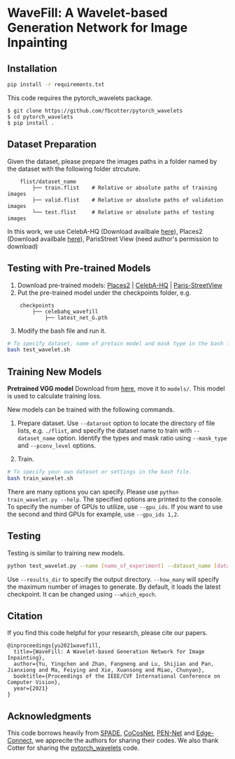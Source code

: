 # WaveFill: A Wavelet-based Generation Network for Image Inpainting

## Installation
```bash
pip install -r requirements.txt
```
This code requires the pytorch_wavelets package.
```
$ git clone https://github.com/fbcotter/pytorch_wavelets
$ cd pytorch_wavelets
$ pip install .
```
## Dataset Preparation
Given the dataset, please prepare the images paths in a folder named by the dataset with the following folder strcuture.
```
    flist/dataset_name
        ├── train.flist    # Relative or absolute paths of training images
        ├── valid.flist    # Relative or absolute paths of validation images
        └── test.flist     # Relative or absolute paths of testing images
```
In this work, we use CelebA-HQ (Download availbale [here](https://github.com/switchablenorms/CelebAMask-HQ)), Places2 (Download availbale [here](http://places2.csail.mit.edu/download.html)), ParisStreet View (need author's permission to download)
## Testing with Pre-trained Models

1. Download pre-trained models: [Places2](https://drive.google.com/file/d/1GbkmyswAU47E4bZ-7AkA_YLZ8GvgtINj/view?usp=sharing) | [CelebA-HQ](https://drive.google.com/file/d/12nbh2nGA0VdBeVHXJx9trcr2fAImzUug/view?usp=sharing) | [Paris-StreetView](https://drive.google.com/file/d/1yM6oQgIBibsomgiYCLHNAC1dLhSnGJxx/view?usp=sharing)
2. Put the pre-trained model under the checkpoints folder, e.g.
```
    checkpoints
        ├── celebahq_wavefill
            ├── latest_net_G.pth 
```
3. Modify the bash file and run it.
```bash
# To specify dataset, name of pretain model and mask type in the bash file.
bash test_wavelet.sh
```

## Training New Models
**Pretrained VGG model** Download from [here](https://drive.google.com/file/d/1fp7DAiXdf0Ay-jANb8f0RHYLTRyjNv4m/view?usp=sharing), move it to `models/`. This model is used to calculate training loss.

New models can be trained with the following commands.

1. Prepare dataset. Use `--dataroot` option to locate the directory of file lists, e.g. `./flist`, and specify the dataset name to train with `--dataset_name` option. Identify the types and mask ratio using `--mask_type` and `--pconv_level` options. 

2. Train.
```bash
# To specify your own dataset or settings in the bash file.
bash train_wavelet.sh
```

There are many options you can specify. Please use `python train_wavelet.py --help`. The specified options are printed to the console. To specify the number of GPUs to utilize, use `--gpu_ids`. If you want to use the second and third GPUs for example, use `--gpu_ids 1,2`.

## Testing

Testing is similar to training new models.

```bash
python test_wavelet.py --name [name_of_experiment] --dataset_name [dataset_name] --dataroot [path_to_flist]
```

Use `--results_dir` to specify the output directory. `--how_many` will specify the maximum number of images to generate. By default, it loads the latest checkpoint. It can be changed using `--which_epoch`.

## Citation
If you find this code helpful for your research, please cite our papers.
```
@inproceedings{yu2021wavefill,
  title={WaveFill: A Wavelet-based Generation Network for Image Inpainting},
  author={Yu, Yingchen and Zhan, Fangneng and Lu, Shijian and Pan, Jianxiong and Ma, Feiying and Xie, Xuansong and Miao, Chunyan},
  booktitle={Proceedings of the IEEE/CVF International Conference on Computer Vision},
  year={2021}
}
```
## Acknowledgments
This code borrows heavily from [SPADE](https://github.com/NVlabs/SPADE), [CoCosNet](https://github.com/microsoft/CoCosNet), [PEN-Net](https://github.com/researchmm/PEN-Net-for-Inpainting) and [Edge-Connect](https://github.com/knazeri/edge-connect), we apprecite the authors for sharing their codes. We also thank Cotter for sharing the [pytorch_wavelets](https://github.com/fbcotter/pytorch_wavelets/) code.